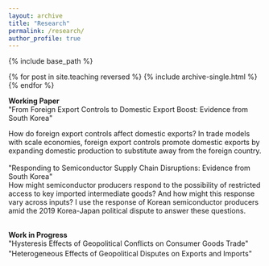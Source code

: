 ```yaml
---
layout: archive
title: "Research"
permalink: /research/
author_profile: true
---
```


{% include base_path %}

{% for post in site.teaching reversed %}
  {% include archive-single.html %}
{% endfor %}

**Working Paper**<br>
<span class="indent">"From Foreign Export Controls to Domestic Export Boost: Evidence from South Korea"</span><br>
<div class="abstract">
  How do foreign export controls affect domestic exports? In trade models with scale economies, foreign export controls promote domestic exports by expanding domestic production to substitute away from the foreign country.</div><br>
<span class="indent">"Responding to Semiconductor Supply Chain Disruptions: Evidence from South Korea"</span><br>
<div class="abstract">
  How might semiconductor producers respond to the possibility of restricted access to key imported intermediate goods? And how might this response vary across inputs? I use the response of Korean semiconductor producers amid the 2019 Korea-Japan political dispute to answer these questions.</div><br>

**Work in Progress**<br>
<span class="indent">"Hysteresis Effects of Geopolitical Conflicts on Consumer Goods Trade"</span><br>
<span style="display: block; height: 3px;"></span>
<span class="indent">"Heterogeneous Effects of Geopolitical Disputes on Exports and Imports"</span><br>

